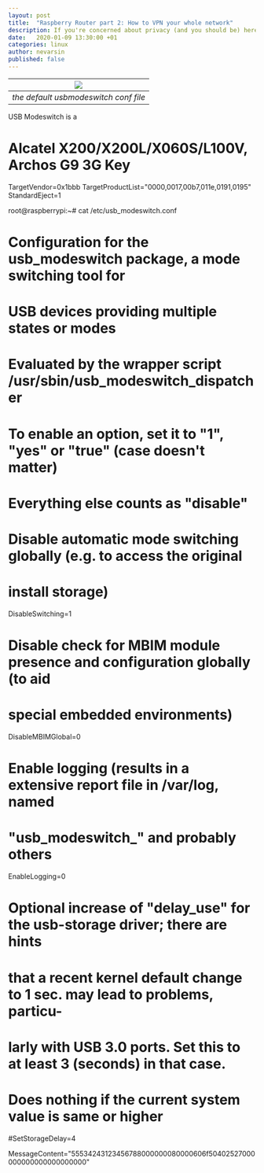 ```yaml
---
layout: post
title:  "Raspberry Router part 2: How to VPN your whole network"
description: If you're concerned about privacy (and you should be) here's a quick way to route all your home traffic through a VPN"
date:   2020-01-09 13:30:00 +01
categories: linux
author: nevarsin
published: false
---
```

|![]({{site.baseurl}}/images/usbmodeswitch_header.png)|
|:--:| 
| *the default usbmodeswitch conf file* |

USB Modeswitch is a

# Alcatel X200/X200L/X060S/L100V, Archos G9 3G Key
TargetVendor=0x1bbb
TargetProductList="0000,0017,00b7,011e,0191,0195"
StandardEject=1



root@raspberrypi:~# cat /etc/usb_modeswitch.conf 
# Configuration for the usb_modeswitch package, a mode switching tool for
# USB devices providing multiple states or modes
#
# Evaluated by the wrapper script /usr/sbin/usb_modeswitch_dispatcher
#
# To enable an option, set it to "1", "yes" or "true" (case doesn't matter)
# Everything else counts as "disable"


# Disable automatic mode switching globally (e.g. to access the original
# install storage)

DisableSwitching=1

# Disable check for MBIM module presence and configuration globally (to aid
# special embedded environments)

DisableMBIMGlobal=0

# Enable logging (results in a extensive report file in /var/log, named
# "usb_modeswitch_<interface-name>" and probably others

EnableLogging=0


# Optional increase of "delay_use" for the usb-storage driver; there are hints
# that a recent kernel default change to 1 sec. may lead to problems, particu-
# larly with USB 3.0 ports. Set this to at least 3 (seconds) in that case.
# Does nothing if the current system value is same or higher

#SetStorageDelay=4



MessageContent="55534243123456788000000080000606f50402527000000000000000000000"
